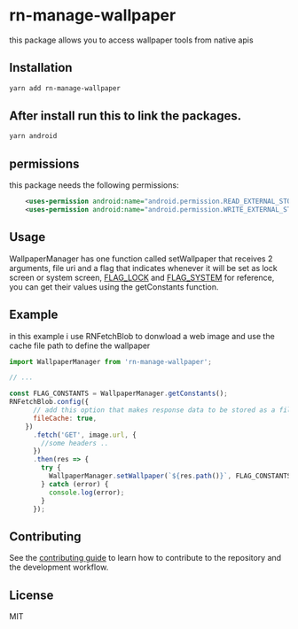 # rn-manage-wallpaper

this package allows you to access wallpaper tools from native apis

## Installation

```sh
yarn add rn-manage-wallpaper
```

## After install run this to link the packages.
```sh
yarn android
```

## permissions

this package needs the following permissions:

```xml
    <uses-permission android:name="android.permission.READ_EXTERNAL_STORAGE" />
    <uses-permission android:name="android.permission.WRITE_EXTERNAL_STORAGE" />
```

## Usage

WallpaperManager has one function called setWallpaper that receives 2 arguments, file uri and a flag that indicates whenever it will be set as lock screen or system screen, [FLAG_LOCK](https://developer.android.com/reference/android/app/WallpaperManager#FLAG_LOCK) and [FLAG_SYSTEM](https://developer.android.com/reference/android/app/WallpaperManager#FLAG_SYSTEM) for reference, you can get their values using the getConstants function.

## Example

in this example i use RNFetchBlob to donwload a web image and use the cache file path to define the wallpaper

```js
import WallpaperManager from 'rn-manage-wallpaper';

// ...

const FLAG_CONSTANTS = WallpaperManager.getConstants();
RNFetchBlob.config({
      // add this option that makes response data to be stored as a file,
      fileCache: true,
    })
      .fetch('GET', image.url, {
        //some headers ..
      })
      .then(res => {
        try {
          WallpaperManager.setWallpaper(`${res.path()}`, FLAG_CONSTANTS.FLAG_SYSTEM);
        } catch (error) {
          console.log(error);
        }
      });
  ```

## Contributing

See the [contributing guide](CONTRIBUTING.md) to learn how to contribute to the repository and the development workflow.

## License

MIT
